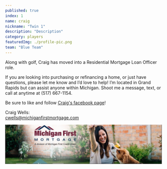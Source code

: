 ```yaml
---
published: true
index: 1
name: craig
nickname: "Twin 1"
description: "Description"
category: players
featuredImg: ./profile-pic.png
team: "Blue Team"
---
```


Along with golf, Craig has moved into a Residential Mortgage Loan Officer role.

If you are looking into purchasing or refinancing a home, or just have questions, please let me know and I’d love to help! I’m located in Grand Rapids but can assist anyone within Michigan. Shoot me a message, text, or call at anytime at (517) 667-1154.

Be sure to like and follow <a href="https://www.facebook.com/CraigWellsMLO/">Craig's facebook page</a>!

<p>
Craig Wells: <br/>
<a href="mailto:cwells@michiganfirstmortgage.com">cwells@michiganfirstmortgage.com</a>
</p>


![Michigan First Mortgage](./michigan-first.jpeg)

